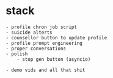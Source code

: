 # stack
    - profile chron job script
    - suicide alterts
    - counsellor button to update profile
    - profile prompt engineering
    - proper conversations
    - polish
        - stop gen button (asyncio)

    - demo vids and all that shit